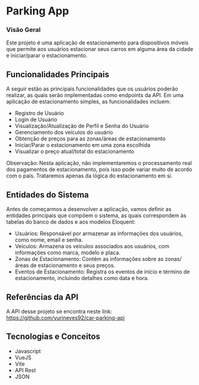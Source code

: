 
# Parking App
### Visão Geral
Este projeto é uma aplicação de estacionamento para dispositivos móveis que permite aos usuários estacionar seus carros em alguma área da cidade e iniciar/parar o estacionamento.

## Funcionalidades Principais
A seguir estão as principais funcionalidades que os usuários poderão realizar, as quais serão implementadas como endpoints da API. Em uma aplicação de estacionamento simples, as funcionalidades incluem:

* Registro de Usuário
* Login de Usuário
* Visualização/Atualização de Perfil e Senha do Usuário
* Gerenciamento dos veículos do usuário
* Obtenção de preços para as zonas/áreas de estacionamento
* Iniciar/Parar o estacionamento em uma zona escolhida
* Visualizar o preço atual/total do estacionamento


Observação: Nesta aplicação, não implementaremos o processamento real dos pagamentos de estacionamento, pois isso pode variar muito de acordo com o país. Trataremos apenas da lógica do estacionamento em si.

## Entidades do Sistema
Antes de começarmos a desenvolver a aplicação, vamos definir as entidades principais que compõem o sistema, as quais correspondem às tabelas do banco de dados e aos modelos Eloquent:

* Usuários: Responsável por armazenar as informações dos usuários, como nome, email e senha.
* Veículos: Armazena os veículos associados aos usuários, com informações como marca, modelo e placa.
* Zonas de Estacionamento: Contém as informações sobre as zonas/áreas de estacionamento e seus preços.
* Eventos de Estacionamento: Registra os eventos de início e término de estacionamento, incluindo detalhes como data e hora.

## Referências da API

A API desse projeto se encontra neste link: https://github.com/yurineves92/car-parking-api

## Tecnologias e Conceitos

* Javascript
* VueJS
* Vite
* API Rest
* JSON